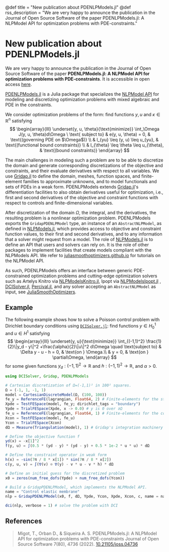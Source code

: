 @def title = "New publication about PDENLPModels.jl"
@def rss_description = "We are very happy to announce the publication in the Journal of Open Source Software of the paper PDENLPModels.jl: A NLPModel API for optimization problems with PDE-constraints."

# New publication about PDENLPModels.jl

We are very happy to announce the publication in the Journal of Open Source Software of the paper **PDENLPModels.jl: A NLPModel API for optimization problems with PDE-constraints**. It is accessible in open access [here](https://joss.theoj.org/papers/10.21105/joss.04736).

[PDENLPModels.jl](https://github.com/JuliaSmoothOptimizers/PDENLPModels.jl) is a Julia package that specializes the [NLPModel API](https://github.com/JuliaSmoothOptimizers/NLPModels.jl) for modeling and discretizing optimization problems with mixed algebraic and PDE in the constraints.

We consider optimization problems of the form: find functions $y, u$ and $κ \in \mathbb{R}^n$ satisfying
$$
  \begin{array}{lll}
    \underset{y, u, \theta}{\text{minimize}} \int_\Omega J(y, u, \theta)d\Omega \ \text{ subject to} & e(y, u, \theta) = 0, & \text{(governing PDE on $\Omega$)} \\
    & l_{yu} \leq (y, u) \leq u_{yu}, & \text{(functional bound constraints)} \\
    & l_{\theta} \leq \theta \leq u_{\theta}, & \text{(bound constraints)}
 \end{array}
$$

The main challenges in modeling such a problem are to be able to discretize the domain and generate corresponding discretizations of the objective and constraints, and their evaluate derivatives with respect to all variables.
We use [Gridap.jl](https://github.com/gridap/Gridap.jl) to define the domain, meshes, function spaces, and finite-element families to approximate unknowns, and to model functionals and sets of PDEs in a weak form.
PDENLPModels extends [Gridap.jl](https://github.com/gridap/Gridap.jl)'s differentiation facilities to also obtain derivatives useful for optimization, i.e., first and second derivatives of the objective and constraint functions with respect to controls and finite-dimensional variables.

After discretization of the domain $\Omega$, the integral, and the derivatives, the resulting problem is a nonlinear optimization problem.
PDENLPModels exports the `GridapPDENLPModel` type, an instance of an `AbstractNLPModel`, as defined in [NLPModels.jl](https://github.com/JuliaSmoothOptimizers/NLPModels.jl), which provides access to objective and constraint function values, to their first and second derivatives, and to any information that a solver might request from a model.
The role of [NLPModels.jl](https://github.com/JuliaSmoothOptimizers/NLPModels.jl) is to define an API that users and solvers can rely on. It is the role of other packages to implement facilities that create models compliant with the NLPModels API. We refer to [juliasmoothoptimizers.github.io](https://jso.dev) for tutorials on the NLPModel API.

As such, PDENLPModels offers an interface between generic PDE-constrained optimization problems and cutting-edge optimization solvers such as Artelys Knitro via [NLPModelsKnitro.jl](https://github.com/JuliaSmoothOptimizers/NLPModelsKnitro.jl), Ipopt via [NLPModelsIpopt.jl](https://github.com/JuliaSmoothOptimizers/NLPModelsIpopt.jl) , [DCISolver.jl](https://github.com/JuliaSmoothOptimizers/DCISolver.jl), [Percival.jl](https://github.com/JuliaSmoothOptimizers/Percival.jl), and any solver accepting an `AbstractNLPModel` as input, see [JuliaSmoothOptimizers](https://jso.dev).

## Example

The following example shows how to solve a Poisson control problem with Dirichlet boundary conditions using [`DCISolver.jl`](https://github.com/JuliaSmoothOptimizers/DCISolver.jl):
find functions $y \in H^1_0$ and $u \in H^1$ satisfying
$$
  \begin{array}{lll}
    \underset{y, u}{\text{minimize}} \int_{(-1,1)^2} \frac{1}{2}\|y_d - y\|^2 +\frac{\alpha}{2}\|u\|^2 d\Omega \quad \text{subject to} & \Delta y - u - h = 0, & \text{on } \Omega.\\
    & y = 0, & \text{on } \partial\Omega,
  \end{array}
$$
for some given functions $y_d:(-1,1)^2 \rightarrow \mathbb{R}$ and $h:(-1,1)^2 \rightarrow \mathbb{R}$, and $\alpha > 0$.

```julia
using DCISolver, Gridap, PDENLPModels

# Cartesian discretization of Ω=(-1,1)² in 100² squares.
Ω = (-1, 1, -1, 1)
model = CartesianDiscreteModel(Ω, (100, 100))
fe_y = ReferenceFE(lagrangian, Float64, 2) # Finite-elements for the state
Xpde = TestFESpace(model, fe_y; dirichlet_tags = "boundary")
Ypde = TrialFESpace(Xpde, x -> 0.0) # y is 0 over ∂Ω
fe_u = ReferenceFE(lagrangian, Float64, 1) # Finite-elements for the control
Xcon = TestFESpace(model, fe_u)
Ycon = TrialFESpace(Xcon)
dΩ = Measure(Triangulation(model), 1) # Gridap's integration machinery

# Define the objective function f
yd(x) = -x[1]^2
f(y, u) = ∫(0.5 * (yd - y) * (yd - y) + 0.5 * 1e-2 * u * u) * dΩ

# Define the constraint operator in weak form
h(x) = -sin(7π / 8 * x[1]) * sin(7π / 8 * x[2])
c(y, u, v) = ∫(∇(v) ⊙ ∇(y) - v * u - v * h) * dΩ

# Define an initial guess for the discretized problem
x0 = zeros(num_free_dofs(Ypde) + num_free_dofs(Ycon))

# Build a GridapPDENLPModel, which implements the NLPModel API.
name = "Control elastic membrane"
nlp = GridapPDENLPModel(x0, f, dΩ, Ypde, Ycon, Xpde, Xcon, c, name = name)

dci(nlp, verbose = 1) # solve the problem with DCI
```

## References

> Migot, T., Orban D., & Siqueira A. S.
> PDENLPModels.jl: A NLPModel API for optimization problems with PDE-constraints
> Journal of Open Source Software 7(80), 4736 (2022).
> [10.21105/joss.04736](https://doi.org/10.21105/joss.04736)
